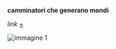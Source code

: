 **camminatori che generano mondi**

_link_ [+](https://editor.p5js.org/peterbaru/full/fDlSAsVnF)

![immagine 1](https://raw.githubusercontent.com/peterbaru/archive/master/peterbaru/Esercizi/generatoremondo/img.png)
